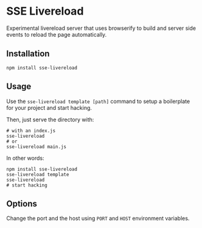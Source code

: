 # SSE Livereload

Experimental livereload server that uses browserify to build and server side events to reload the page automatically.

## Installation

```
npm install sse-livereload
```

## Usage

Use the `sse-livereload template [path]` command to setup a boilerplate for your project and start hacking.

Then, just serve the directory with:

```
# with an index.js
sse-livereload
# or
sse-livereload main.js
```

In other words:

```
npm install sse-livereload
sse-livereload template
sse-livereload
# start hacking
```

## Options

Change the port and the host using `PORT` and `HOST` environment variables.
